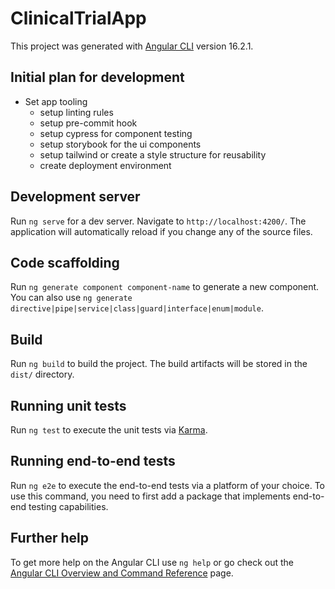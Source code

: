 # ClinicalTrialApp

This project was generated with [Angular CLI](https://github.com/angular/angular-cli) version 16.2.1.

## Initial plan for development 
- Set app tooling
  - setup linting rules
  - setup pre-commit hook
  - setup cypress for component testing
  - setup storybook for the ui components
  - setup tailwind or create a style structure for reusability
  - create deployment environment

## Development server

Run `ng serve` for a dev server. Navigate to `http://localhost:4200/`. The application will automatically reload if you change any of the source files.

## Code scaffolding

Run `ng generate component component-name` to generate a new component. You can also use `ng generate directive|pipe|service|class|guard|interface|enum|module`.

## Build

Run `ng build` to build the project. The build artifacts will be stored in the `dist/` directory.

## Running unit tests

Run `ng test` to execute the unit tests via [Karma](https://karma-runner.github.io).

## Running end-to-end tests

Run `ng e2e` to execute the end-to-end tests via a platform of your choice. To use this command, you need to first add a package that implements end-to-end testing capabilities.

## Further help

To get more help on the Angular CLI use `ng help` or go check out the [Angular CLI Overview and Command Reference](https://angular.io/cli) page.
